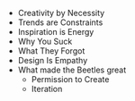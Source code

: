 - Creativity by Necessity
- Trends are Constraints
- Inspiration is Energy
- Why You Suck
- What They Forgot
- Design Is Empathy
- What made the Beetles great
  - Permission to Create
  - Iteration
